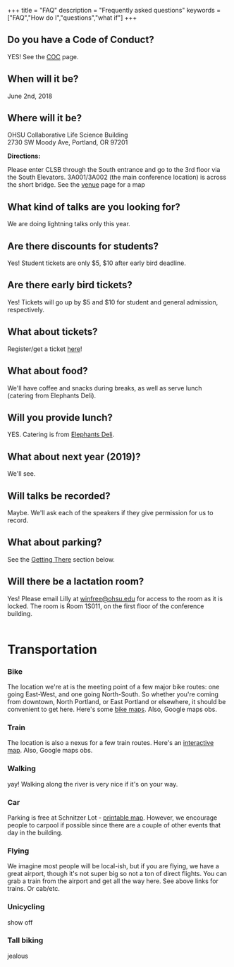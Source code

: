 +++
title = "FAQ"
description = "Frequently asked questions"
keywords = ["FAQ","How do I","questions","what if"]
+++


## Do you have a Code of Conduct?

YES! See the <a href="/coc">COC</a> page.

## When will it be?

June 2nd, 2018

## Where will it be?

OHSU Collaborative Life Science Building <br> 
2730 SW Moody Ave, Portland, OR 97201

**Directions:** 

Please enter CLSB through the South entrance and go to the 3rd floor via the South Elevators. 3A001/3A002 (the main conference location) is across the short bridge. See the <a href="/venue">venue</a> page for a map

## What kind of talks are you looking for?

We are doing lightning talks only this year. 

## Are there discounts for students?

Yes! Student tickets are only $5, $10 after early bird deadline.

## Are there early bird tickets?

Yes! Tickets will go up by $5 and $10 for student and general admission, respectively.

## What about tickets?

Register/get a ticket [here](https://www.eventbrite.com/e/cascadia-r-conference-tickets-42770967114)!

## What about food?

We'll have coffee and snacks during breaks, as well as serve lunch (catering from Elephants Deli).

## Will you provide lunch?

YES. Catering is from [Elephants Deli](https://www.elephantsdeli.com/).

## What about next year (2019)?

We'll see.

## Will talks be recorded?

Maybe. We'll ask each of the speakers if they give permission for us to record.

## What about parking?

See the <a href="#getting_there">Getting There</a> section below.

## Will there be a lactation room?

Yes! Please email Lilly at winfree@ohsu.edu for access to the room as it is locked. The room is Room 1S011, on the first floor of the conference building.
<br><br>

# Transportation <a id="getting_there"></a>

### Bike

The location we're at is the meeting point of a few major bike routes: one going East-West, and one going North-South. So whether you're coming from downtown, North Portland, or East Portland or elsewhere, it should be convenient to get here. Here's some <a href="https://www.portlandoregon.gov/transportation/39402">bike maps</a>. Also, Google maps obs.

### Train

The location is also a nexus for a few train routes. Here's an <a href="https://ride.trimet.org/#/">interactive map</a>. Also, Google maps obs.

### Walking

yay! Walking along the river is very nice if it's on your way.

### Car

Parking is free at Schnitzer Lot - <a href="https://www.ohsu.edu/xd/about/services/transportation-and-parking/upload/Waterfront_Transportation_Map-2.pdf">printable map</a>. However, we encourage people to carpool if possible since there are a couple of other events that day in the building.

### Flying

We imagine most people will be local-ish, but if you are flying, we have a great airport, though it's not super big so not a ton of direct flights.  You can grab a train from the airport and get all the way here. See above links for trains. Or cab/etc.

### Unicycling

show off

### Tall biking

jealous

<br><br>
